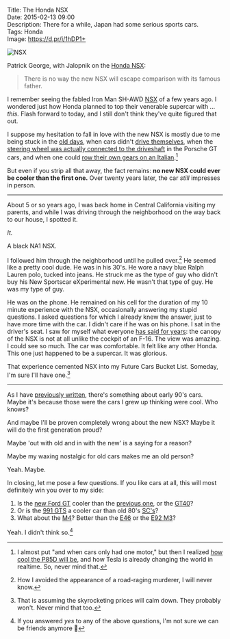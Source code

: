 Title: The Honda NSX  
Date: 2015-02-13 09:00  
Description: There for a while, Japan had some serious sports cars.  
Tags: Honda  
Image: https://d.pr/i/1hDP1+  

![NSX][1]

Patrick George, with Jalopnik on the [Honda NSX][2]:

> There is no way the new NSX will escape comparison with its famous father.

I remember seeing the fabled Iron Man SH-AWD [NSX][3] of a few years ago. I wondered just how Honda planned to top their venerable supercar with ... *this.* Flash forward to today, and I still don't think they've quite figured that out. 

I suppose my hesitation to fall in love with the new NSX is mostly due to me being stuck in the [old days][4], when cars didn't [drive themselves][5], when the [steering wheel was actually connected to the driveshaft][6] in the Porsche GT cars, and when one could [row their own gears on an Italian][7].[^1]

But even if you strip all that away, the fact remains: **no new NSX could ever be cooler than the first one.** Over twenty years later, the car *still* impresses in person. 

***

About 5 or so years ago, I was back home in Central California visiting my parents, and while I was driving through the neighborhood on the way back to our house, I spotted it.

*It.*

A black NA1 NSX.

I followed him through the neighborhood until he pulled over.[^2] He seemed like a pretty cool dude. He was in his 30's. He wore a navy blue Ralph Lauren polo, tucked into jeans. He struck me as the type of guy who didn't buy his New Sportscar eXperimental new. He wasn't that type of guy. He was my type of guy.

He was on the phone. He remained on his cell for the duration of my 10 minute experience with the NSX, occasionally answering my stupid questions. I asked questions for which I already knew the answer, just to have more time with the car. I didn't care if he was on his phone. I sat in the driver's seat. I saw for myself what everyone [has said for years][8]: the canopy of the NSX is not at all unlike the cockpit of an F-16. The view was amazing. I could see so much. The car was comfortable. It felt like any other Honda. This one just happened to be a supercar. It was glorious. 

That experience cemented NSX into my Future Cars Bucket List. Someday, I'm sure I'll have one.[^3]

***

As I have [previously written][9], there's something about early 90's cars. Maybe it's because those were the cars I grew up thinking were cool. Who knows?

And maybe I'll be proven completely wrong about the new NSX? Maybe it will do the first generation proud? 

Maybe 'out with old and in with the new' is a saying for a reason?

Maybe my waxing nostalgic for old cars makes me an old person?

Yeah. Maybe. 

In closing, let me pose a few questions. If you like cars at all, this will most definitely win you over to my side:

1. Is the [new Ford GT][10] cooler than the [previous one][11], or the [GT40][12]? 
2. Or is the [991 GTS][13] a cooler car than old 80's [SC's][14]? 
3. What about the [M4][15]? Better than the [E46][16] or the [E92 M3][17]? 

Yeah. I didn't think so.[^4]

[^1]: I almost put "and when cars only had one motor," but then I realized [how cool the P85D will be][a], and how Tesla is already changing the world in realtime. So, never mind that.
[^2]: How I avoided the appearance of a road-raging murderer, I will never know.
[^3]: That is assuming the skyrocketing prices will calm down. They probably won't. Never mind that too.
[^4]: If you answered *yes* to any of the above questions, I'm not sure we can be friends anymore 🚗

[a]: http://www.teslamotors.com/blog/dual-motor-model-s-and-autopilot "Tesla: Model S autopilot?"

[1]: https://d.pr/i/1hDP1+ "NSX"
[2]: http://jalopnik.com/driving-a-supercharged-zanardi-edition-acura-nsx-was-a-1684602295 "Jalopnik drives a Zanardi NSX"
[3]: http://ironman.wikia.com/wiki/Acura_NSX "The new NSX as seen in Iron Man"
[4]: https://www.youtube.com/watch?v=BJ3vTFHDa_4 "Top Gear - Honda NSX"
[5]: http://blogs.wsj.com/digits/2015/02/02/uber-chases-google-in-self-driving-cars/ "WSJ on Google and self-driving cars"
[6]: http://www.total911.com/opinion-in-defence-of-the-porsche-991s-electric-power-steering/ "Total 911 defending the 991's electric power steering"
[7]: https://en.wikipedia.org/wiki/Ferrari_458 "Wikipedia: Ferrari 458"
[8]: https://www.youtube.com/watch?v=uebXYuTYrPE "Acura NSX (Generation 1) Review - Everyday Driver"
[9]: /2015/1/12/we-love-cars "My post about the cars I love"
[10]: http://jalopnik.com/ford-gt-this-is-it-1678893649 "The new Ford GT"
[11]: http://www.caranddriver.com/reviews/2005-ford-gt-road-test-review "Car and Driver reviews the 2005 Ford GT"
[12]: https://www.youtube.com/watch?v=c3Wbgl_ZP_A "1966 Ford GT40 - CCC Drive-Thru"
[13]: https://www.youtube.com/watch?v=Atyd84SGnBM "Porsche 991 911 Carrera GTS: This Is The 911 You're Looking For - XCAR"
[14]: https://www.youtube.com/watch?v=w7qVyKKE0UM "1981 Porsche 911 SC | Ride Along"
[15]: https://www.youtube.com/watch?v=e7LgNeodoDo "2015 BMW M4 Coupe (manual) MATT FARAH"
[16]: https://www.youtube.com/watch?v=bLCa67RngWs "BMW M3 Review (E46) - M3s Pt.1"
[17]: https://www.youtube.com/watch?v=dFva5Z8hio8 "2011 BMW M3 Competition Package Review"
